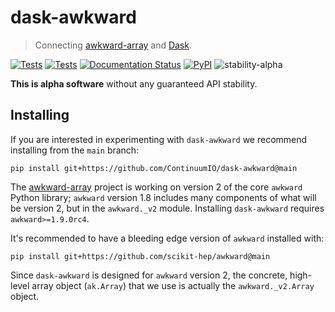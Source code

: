 dask-awkward
============

> Connecting [awkward-array](https://awkward-array.org) and
[Dask](https://dask.org/).

[![Tests](https://github.com/ContinuumIO/dask-awkward/actions/workflows/pypi-tests.yml/badge.svg)](https://github.com/ContinuumIO/dask-awkward/actions/workflows/pypi-tests.yml)
[![Tests](https://github.com/ContinuumIO/dask-awkward/actions/workflows/conda-tests.yml/badge.svg)](https://github.com/ContinuumIO/dask-awkward/actions/workflows/conda-tests.yml)
[![Documentation Status](https://readthedocs.org/projects/dask-awkward/badge/?version=latest)](https://dask-awkward.readthedocs.io/en/latest/?badge=latest)
[![PyPI](https://img.shields.io/pypi/v/dask-awkward?color=blue)](https://pypi.org/project/dask-awkward)
![stability-alpha](https://img.shields.io/badge/stability-alpha-blue.svg)

**This is alpha software** without any guaranteed API stability.

Installing
----------

If you are interested in experimenting with `dask-awkward` we
recommend installing from the `main` branch:

```
pip install git+https://github.com/ContinuumIO/dask-awkward@main
```

The [awkward-array](https://github.com/scikit-hep/awkward) project is
working on version 2 of the core `awkward` Python library; `awkward`
version 1.8 includes many components of what will be version 2, but in
the `awkward._v2` module. Installing `dask-awkward` requires
`awkward>=1.9.0rc4`.

It's recommended to have a bleeding edge version of `awkward`
installed with:

```
pip install git+https://github.com/scikit-hep/awkward@main
```

Since `dask-awkward` is designed for `awkward` version 2, the
concrete, high-level array object (`ak.Array`) that we use is actually
the `awkward._v2.Array` object.
